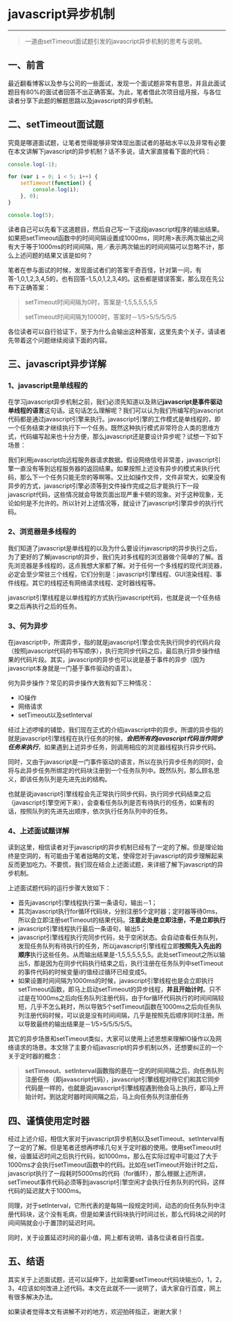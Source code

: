# javascript异步机制

----
> 一道由setTimeout面试题引发的javascript异步机制的思考与说明。

## 一、前言

最近翻看博客以及参与公司的一些面试，发现一个面试题非常有意思，并且此面试题目有80%的面试者回答不出正确答案。为此，笔者借此次项目组月报，与各位读者分享下此题的解题思路以及javascript的异步机制。

## 二、setTimeout面试题

究竟是哪道面试题，让笔者觉得能够非常体现出面试者的基础水平以及非常有必要在本文讲解下javascript的异步机制？话不多说，请大家直接看下面的代码：


```javascript
console.log(-1);

for (var i = 0; i < 5; i++) {
    setTimeout(function() {
        console.log(i);
    }, 0);
}

console.log(5);
```

读者自己可以先看下这道题目，然后自己写一下这段javascript程序的输出结果。如果把setTimeout函数中的时间间隔设置成1000ms，同时用>表示两次输出之间有大于等于1000ms的时间间隔，用／表示两次输出的时间间隔可以忽略不计，那么上述问题的结果又该是如何？

笔者在参与面试的时候，发现面试者们的答案千奇百怪，针对第一问，有答-1,0,1,2,3,4,5的，也有回答-1,5,0,1,2,3,4的。这些都是错误答案，那么现在先公布下正确答案：

> setTimeout时间间隔为0时，答案是-1,5,5,5,5,5,5
> 
> setTimeout时间间隔为1000时，答案时－1/5>5/5/5/5/5

各位读者可以自行验证下，至于为什么会输出这种答案，这里先卖个关子，请读者先带着这个问题继续阅读下面的内容。

## 三、javascript异步详解

### 1、javascript是单线程的

在学习javascript异步机制之前，我们必须先知道以及熟记**javascript是事件驱动单线程的语言**这句话。这句话怎么理解呢？我们可以认为我们所编写的javascript代码都是通过javascript引擎来执行。javascript引擎的工作模式是单线程的，即一个任务结束才继续执行下一个任务。既然这种执行模式非常符合人类的思维方式，代码编写起来也十分方便，那么javascript还是要设计异步呢？试想一下如下场景：

我们利用javascript向远程服务器请求数据。假设网络信号非常差，javascript引擎一直没有等到远程服务器的返回结果。如果按照上述没有异步的模式来执行代码，那么下一个任务只能无奈的等啊等。又比如操作文件，文件非常大，如果没有异步的方式，javascript引擎必须等到文件操作完成之后才能执行下一段javascript代码，这些情况就会导致页面出现严重卡顿的现象。对于这种现象，无论如何是不允许的。所以针对上述情况等，就设计了javascript引擎异步的执行代码。

### 2、浏览器是多线程的

我们知道了javascript是单线程的以及为什么要设计javascript的异步执行之后，为了更好的了解javascript的异步，我们先对多线程的浏览器做个简单的了解。首先浏览器是多线程的，这点我想大家都了解。对于任何一个多线程的现代浏览器，必定会至少常驻三个线程，它们分别是：javascript引擎线程、GUI渲染线程、事件线程。其它的线程还有网络请求线程、定时器线程等。

javascript引擎线程是以单线程的方式执行javascript代码，也就是说一个任务结束之后再执行之后的任务。

### 3、何为异步

在javascript中，所谓异步，指的就是javascript引擎会优先执行同步的代码片段（按照javascript代码的书写顺序），执行完同步代码之后，最后执行异步操作结果的代码片段。其实，javascript的异步也可以说是基于事件的异步（因为javascript本身就是一门基于事件驱动的语言）。

何为异步操作？常见的异步操作大致有如下三种情况：

* IO操作
* 网络请求
* setTimeout以及setInterval

经过上述啰嗦的铺垫，我们现在正式的介绍javascript中的异步。所谓的异步指的就是javascript引擎线程在执行任务的时候，***会把所有的javascript代码当作同步任务来执行***，如果遇到上述异步任务，则调用相应的浏览器线程执行异步代码。

同时，又由于javascript是一门事件驱动的语言，所以在执行异步任务的同时，会将与此异步任务所绑定的代码块注册到一个任务队列中。既然队列，那么顾名思义，即该任务队列是先进先出的结构。

也就是说javascript引擎线程会先正常执行同步代码，执行同步代码结束之后（javascript引擎空闲下来），会查看任务队列是否有待执行的任务，如果有的话，按照队列的先进先出顺序，依次执行任务队列中的任务。

### 4、上述面试题详解

读到这里，相信读者对于javascript的异步机制已经有了一定的了解。但是理论始终是空洞的，有可能由于笔者拙略的文笔，使得您对于javascript的异步理解起来反而更加吃力。不要慌，我们现在结合上述面试题，来详细了解下javascript的异步机制。

上述面试题代码的运行步骤大致如下：

* 首先javascript引擎线程执行第一条语句，输出－1；
* 其次javascript执行for循环代码块，分别注册5个定时器；定时器等待0ms，所以会立即注册setTimeout的结果代码。**注意此处是立即注册，不是立即执行**
* javascript引擎线程执行最后一条语句，输出5；
* javascript引擎线程执行完同步代码，处于空闲状态。会自动查看任务队列，发现任务队列有待执行的任务，所以javascript引擎线程立即**按照先入先出的顺序**执行这些任务。从而输出结果是-1,5,5,5,5,5,5。此处setTimeout之所以输出5，那是因为在同步代码执行结束之后，执行注册在任务队列中setTimeout的事件代码的时候变量i的值经过循环已经变成5。
* 如果设置时间间隔为1000ms的时候，javascript引擎线程也是会立即执行setTimeout函数，即马上启动setTimeout的异步线程，**并且开始计时**。只不过是在1000ms之后向任务队列注册代码，由于for循环代码执行的时间间隔较短，几乎不怎么耗时，所以导致5个setTimeout函数在1000ms之后向任务队列注册代码时候，可以说是没有时间间隔，几乎是按照先后顺序同时注册。所以导致最终的输出结果是－1/5>5/5/5/5/5。

其它的异步场景和setTimeout类似，大家可以使用上述思想来理解IO操作以及网络请求的场景。本文除了主要介绍javascript的异步机制以外，还想要纠正的一个关于定时器的概念：

> **setTimeout、setInterval函数指的是在一定的时间间隔之后，向任务队列注册任务（即javascript代码），javascript引擎线程对待它们和其它同步代码是一样的，也就是说javascript引擎线程遇到他会马上执行，即马上开始计时。到达定时器时间间隔之后，马上向任务队列注册任务**


## 四、谨慎使用定时器

经过上述介绍，相信大家对于javascript异步机制以及setTimeout、setInterval有了一定的了解。但是笔者还想再啰嗦几句关于定时器的使用。使用setTimeout时候，设置延迟时间之后执行代码，如1000ms，那么在实际过程中可能过了大于1000ms才会执行setTimeout函数中的代码。比如在setTimeout开始计时之后，javascript执行了一段耗时5000ms的代码（for循环），那么根据上述所讲，setTimeout事件代码必须等到javascript引擎空闲才会执行任务队列的代码，这样代码的延迟就大于1000ms。

同理，对于setInterval，它所代表的是每隔一段规定时间，动态的向任务队列中注册代码块，这个没有毛病，但是如果该代码块执行时间过长，那么代码块之间的时间间隔就会小于置顶的延迟时间。

同时，关于设置延迟时间的最小值，网上都有说明，请各位读者自行百度。

## 五、结语

其实关于上述面试题，还可以延伸下，比如需要setTimeout代码块输出0，1，2，3，4应该如何改进上述代码。本文在此就不一一说明了，请大家自行百度，网上有很多解决办法。

如果读者觉得本文有讲解不对的地方，欢迎拍砖指正，谢谢大家！
